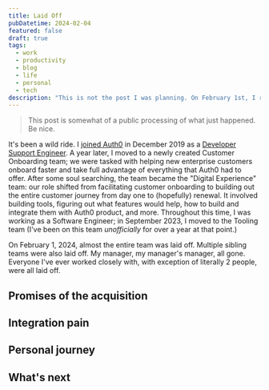 ```yaml
---
title: Laid Off
pubDatetime: 2024-02-04
featured: false
draft: true
tags:
  - work
  - productivity
  - blog
  - life
  - personal
  - tech
description: "This is not the post I was planning. On February 1st, I recieved an email stating that I'm one of 400 people being laid off by Okta."
---
```


> This post is somewhat of a public processing of what just happened. Be nice.

It's been a wild ride. I [joined Auth0](/blog/new-job-auth0) in December 2019 as a [Developer Support Engineer](/blog/developer-support-observations). A year later, I moved to a newly created Customer Onboarding team; we were tasked with helping new enterprise customers onboard faster and take full advantage of everything that Auth0 had to offer. After some soul searching, the team became the "Digital Experience" team: our role shifted from facilitating customer onboarding to building out the entire customer journey from day one to (hopefully) renewal. It involved building tools, figuring out what features would help, how to build and integrate them with Auth0 product, and more. Throughout this time, I was working as a Software Engineer; in September 2023, I moved to the Tooling team (I've been on this team _unofficially_ for over a year at that point.) 

On February 1, 2024, almost the entire team was laid off. Multiple sibling teams were also laid off. My manager, my manager's manager, all gone. Everyone I've ever worked closely with, with exception of literally 2 people, were all laid off. 

## Promises of the acquisition

## Integration pain

## Personal journey

## What's next
